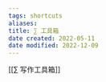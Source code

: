 ```yaml
---
tags: shortcuts
aliases: 
title: ∑ 工具箱
date created: 2022-05-11
date modified: 2022-12-09
---
```



[[∑ 写作工具箱]]
